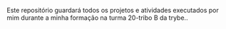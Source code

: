 Este repositório guardará todos os projetos e atividades executados por mim durante a minha formação na turma 20-tribo B da trybe..
